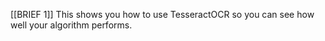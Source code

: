 [[BRIEF 1]]
This shows you how to use TesseractOCR so you can see how well your algorithm performs.

